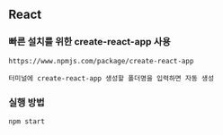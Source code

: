 ## React

### 빠른 설치를 위한 create-react-app 사용
    
    https://www.npmjs.com/package/create-react-app

    터미널에 create-react-app 생성할 폴더명을 입력하면 자동 생성

### 실행 방법

    npm start

